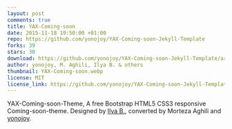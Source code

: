 ```yaml
---
layout: post
comments: true
title: YAX-Coming-soon
date: 2015-11-18 19:50:00 +01:00
repo: https://github.com/yonojoy/YAX-Coming-soon-Jekyll-Template
forks: 39
stars: 30
download: https://github.com/yonojoy/YAX-Coming-soon-Jekyll-Template/archive/v0.1-beta.zip
author: yonojoy, M. Aghili, Ilya B. & others
thumbnail: YAX-Coming-soon.webp
license: MIT
license_link: https://github.com/yonojoy/YAX-Coming-soon-Jekyll-Template/blob/master/License.md
---
```


YAX-Coming-soon-Theme, A free Bootstrap HTML5 CSS3 responsive Coming-soon-theme. Designed by [Ilya B.](https://www.behance.net/gallery/18421675/Free-Bootstrap-Psd-Coming-Soon-Template), converted by Morteza Aghili and [yonojoy](https://github.com/yonojoy).
